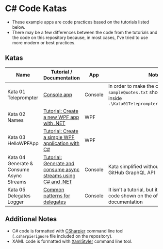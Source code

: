 # C# Code Katas

* These example apps are code practices based on the tutorials listed below.
* There may be a few differences between the code from the tutorials and the code on this repository because, in most cases, I've tried to use more modern or best practices.

## Katas

| Name | Tutorial / Documentation | App | Notes |
| ---- | -------- | --- | ----- |
| Kata 01 Teleprompter | [Console app](https://learn.microsoft.com/en-us/dotnet/csharp/tutorials/console-teleprompter) | Console | In order to make the code run properly, `sampleQuotes.txt` should be copied inside `.\Kata01Teleprompter\bin\Debug\net7.0\` |
| Kata 02 Names | [Tutorial: Create a new WPF app with .NET](https://learn.microsoft.com/en-us/dotnet/desktop/wpf/get-started/create-app-visual-studio?view=netdesktop-6.0) | WPF | |
| Kata 03 HelloWPFApp | [Tutorial: Create a simple WPF application with C#](https://learn.microsoft.com/en-us/visualstudio/get-started/csharp/tutorial-wpf?view=vs-2022) | WPF | |
| Kata 04 Generate & Consume Async Streams | [Tutorial: Generate and consume async streams using C# and .NET](https://learn.microsoft.com/en-us/dotnet/csharp/tutorials/generate-consume-asynchronous-stream) | Console | Kata simplified without consuming GitHub GraphQL API |
| Kata 05 Delegates Logger | [Common patterns for delegates](https://learn.microsoft.com/en-us/dotnet/csharp/delegates-patterns) | Console | It isn't a tutorial, but it's based on the code shown on the official documentation |

## Additional Notes

* C# code is formatted with [CSharpier](https://csharpier.com/) command line tool (`.csharpierignore` file included on the repository).
* XAML code is formatted with [XamlStyler](https://github.com/Xavalon/XamlStyler) command line tool.